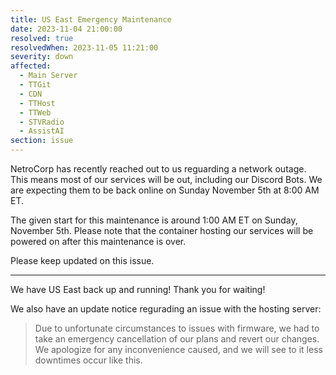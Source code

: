 ```yaml
---
title: US East Emergency Maintenance
date: 2023-11-04 21:00:00
resolved: true
resolvedWhen: 2023-11-05 11:21:00
severity: down
affected:
  - Main Server
  - TTGit
  - CDN
  - TTHost
  - TTWeb
  - STVRadio
  - AssistAI
section: issue
---
```


NetroCorp has recently reached out to us reguarding a network outage. This means most of our services will be out, including our Discord Bots. We are expecting them to be back online on Sunday November 5th at 8:00 AM ET. 

The given start for this maintenance is around 1:00 AM ET on Sunday, November 5th. Please note that the container hosting our services will be powered on after this maintenance is over.

Please keep updated on this issue.

---

We have US East back up and running! Thank you for waiting!

We also have an update notice regurading an issue with the hosting server:

> Due to unfortunate circumstances to issues with firmware, we had to take an emergency cancellation of our plans and revert our changes. We apologize for any inconvenience caused, and we will see to it less downtimes occur like this.

